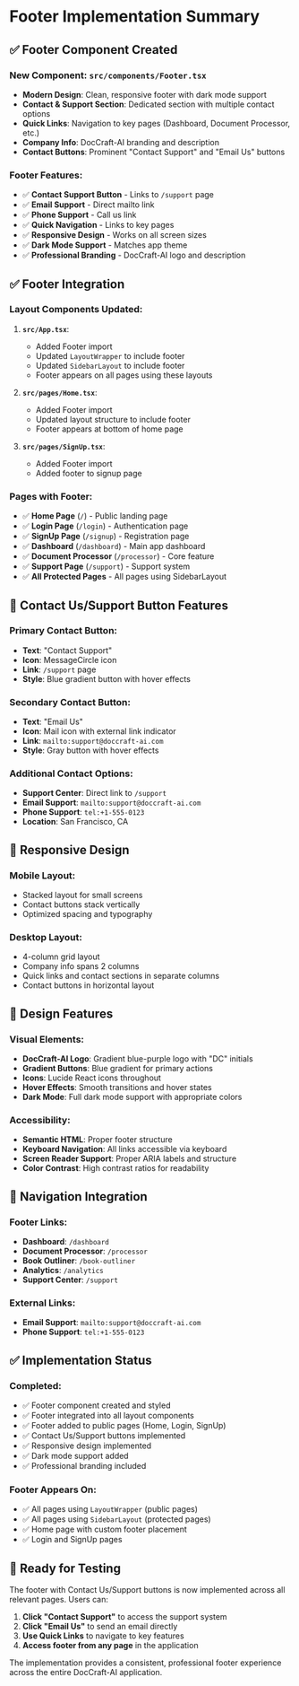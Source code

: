 # Footer Implementation Summary

## ✅ **Footer Component Created**

### **New Component: `src/components/Footer.tsx`**
- **Modern Design**: Clean, responsive footer with dark mode support
- **Contact & Support Section**: Dedicated section with multiple contact options
- **Quick Links**: Navigation to key pages (Dashboard, Document Processor, etc.)
- **Company Info**: DocCraft-AI branding and description
- **Contact Buttons**: Prominent "Contact Support" and "Email Us" buttons

### **Footer Features:**
- ✅ **Contact Support Button** - Links to `/support` page
- ✅ **Email Support** - Direct mailto link
- ✅ **Phone Support** - Call us link
- ✅ **Quick Navigation** - Links to key pages
- ✅ **Responsive Design** - Works on all screen sizes
- ✅ **Dark Mode Support** - Matches app theme
- ✅ **Professional Branding** - DocCraft-AI logo and description

## ✅ **Footer Integration**

### **Layout Components Updated:**
1. **`src/App.tsx`**:
   - Added Footer import
   - Updated `LayoutWrapper` to include footer
   - Updated `SidebarLayout` to include footer
   - Footer appears on all pages using these layouts

2. **`src/pages/Home.tsx`**:
   - Added Footer import
   - Updated layout structure to include footer
   - Footer appears at bottom of home page

3. **`src/pages/SignUp.tsx`**:
   - Added Footer import
   - Added footer to signup page

### **Pages with Footer:**
- ✅ **Home Page** (`/`) - Public landing page
- ✅ **Login Page** (`/login`) - Authentication page
- ✅ **SignUp Page** (`/signup`) - Registration page
- ✅ **Dashboard** (`/dashboard`) - Main app dashboard
- ✅ **Document Processor** (`/processor`) - Core feature
- ✅ **Support Page** (`/support`) - Support system
- ✅ **All Protected Pages** - All pages using SidebarLayout

## 🎯 **Contact Us/Support Button Features**

### **Primary Contact Button:**
- **Text**: "Contact Support"
- **Icon**: MessageCircle icon
- **Link**: `/support` page
- **Style**: Blue gradient button with hover effects

### **Secondary Contact Button:**
- **Text**: "Email Us"
- **Icon**: Mail icon with external link indicator
- **Link**: `mailto:support@doccraft-ai.com`
- **Style**: Gray button with hover effects

### **Additional Contact Options:**
- **Support Center**: Direct link to `/support`
- **Email Support**: `mailto:support@doccraft-ai.com`
- **Phone Support**: `tel:+1-555-0123`
- **Location**: San Francisco, CA

## 📱 **Responsive Design**

### **Mobile Layout:**
- Stacked layout for small screens
- Contact buttons stack vertically
- Optimized spacing and typography

### **Desktop Layout:**
- 4-column grid layout
- Company info spans 2 columns
- Quick links and contact sections in separate columns
- Contact buttons in horizontal layout

## 🎨 **Design Features**

### **Visual Elements:**
- **DocCraft-AI Logo**: Gradient blue-purple logo with "DC" initials
- **Gradient Buttons**: Blue gradient for primary actions
- **Icons**: Lucide React icons throughout
- **Hover Effects**: Smooth transitions and hover states
- **Dark Mode**: Full dark mode support with appropriate colors

### **Accessibility:**
- **Semantic HTML**: Proper footer structure
- **Keyboard Navigation**: All links accessible via keyboard
- **Screen Reader Support**: Proper ARIA labels and structure
- **Color Contrast**: High contrast ratios for readability

## 🔗 **Navigation Integration**

### **Footer Links:**
- **Dashboard**: `/dashboard`
- **Document Processor**: `/processor`
- **Book Outliner**: `/book-outliner`
- **Analytics**: `/analytics`
- **Support Center**: `/support`

### **External Links:**
- **Email Support**: `mailto:support@doccraft-ai.com`
- **Phone Support**: `tel:+1-555-0123`

## ✅ **Implementation Status**

### **Completed:**
- ✅ Footer component created and styled
- ✅ Footer integrated into all layout components
- ✅ Footer added to public pages (Home, Login, SignUp)
- ✅ Contact Us/Support buttons implemented
- ✅ Responsive design implemented
- ✅ Dark mode support added
- ✅ Professional branding included

### **Footer Appears On:**
- ✅ All pages using `LayoutWrapper` (public pages)
- ✅ All pages using `SidebarLayout` (protected pages)
- ✅ Home page with custom footer placement
- ✅ Login and SignUp pages

## 🚀 **Ready for Testing**

The footer with Contact Us/Support buttons is now implemented across all relevant pages. Users can:

1. **Click "Contact Support"** to access the support system
2. **Click "Email Us"** to send an email directly
3. **Use Quick Links** to navigate to key features
4. **Access footer from any page** in the application

The implementation provides a consistent, professional footer experience across the entire DocCraft-AI application. 